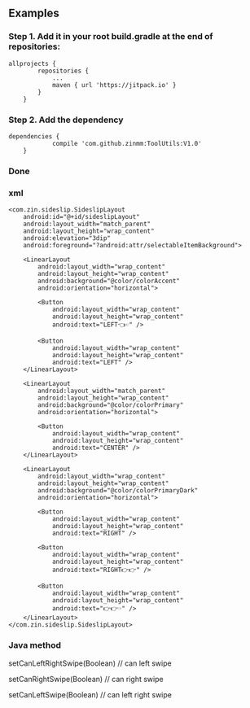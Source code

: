## Examples

### Step 1. Add it in your root build.gradle at the end of repositories:

    allprojects {
    		repositories {
    			...
    			maven { url 'https://jitpack.io' }
    		}
    	}



### Step 2. Add the dependency

    dependencies {
    	        compile 'com.github.zinmm:ToolUtils:V1.0'
    	}



### Done





### xml

    <com.zin.sideslip.SideslipLayout
        android:id="@+id/sideslipLayout"
        android:layout_width="match_parent"
        android:layout_height="wrap_content"
        android:elevation="3dip"
        android:foreground="?android:attr/selectableItemBackground">
    
        <LinearLayout
            android:layout_width="wrap_content"
            android:layout_height="wrap_content"
            android:background="@color/colorAccent"
            android:orientation="horizontal">
    
            <Button
                android:layout_width="wrap_content"
                android:layout_height="wrap_content"
                android:text="LEFT👈☜" />
    
            <Button
                android:layout_width="wrap_content"
                android:layout_height="wrap_content"
                android:text="LEFT" />
        </LinearLayout>
    
        <LinearLayout
            android:layout_width="match_parent"
            android:layout_height="wrap_content"
            android:background="@color/colorPrimary"
            android:orientation="horizontal">
    
            <Button
                android:layout_width="wrap_content"
                android:layout_height="wrap_content"
                android:text="CENTER" />
        </LinearLayout>
    
        <LinearLayout
            android:layout_width="wrap_content"
            android:layout_height="wrap_content"
            android:background="@color/colorPrimaryDark"
            android:orientation="horizontal">
    
            <Button
                android:layout_width="wrap_content"
                android:layout_height="wrap_content"
                android:text="RIGHT" />
    
            <Button
                android:layout_width="wrap_content"
                android:layout_height="wrap_content"
                android:text="RIGHT👉👉" />
    
            <Button
                android:layout_width="wrap_content"
                android:layout_height="wrap_content"
                android:text="👉👉☞" />
        </LinearLayout>
    </com.zin.sideslip.SideslipLayout>



### Java method

setCanLeftRightSwipe(Boolean)  // can left swipe

setCanRightSwipe(Boolean)      // can right swipe

setCanLeftSwipe(Boolean)       // can left right swipe
